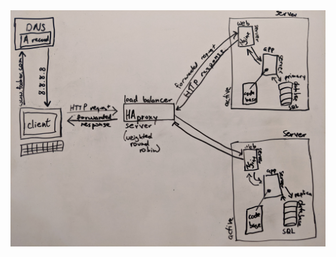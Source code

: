 <img src="https://raw.githubusercontent.com/mlaizure/holberton-system_engineering-devops/master/0x09-web_infrastructure_design/raw_images/1-distributed_web_infrastructure.jpg" style="width:max-width">
